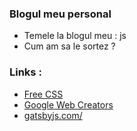 ### Blogul meu personal
* Temele la blogul meu : js
* Cum am sa le sortez ?

### Links :
* [Free CSS](https://www.free-css.com/free-css-templates/page255/devblog-v1.1)
* [Google Web Creators](https://support.google.com/blogger/thread/84172078/new-join-the-community-of-google-web-creators?hl=en&authuser=0)
* [gatsbyjs.com/](https://www.gatsbyjs.com/)


